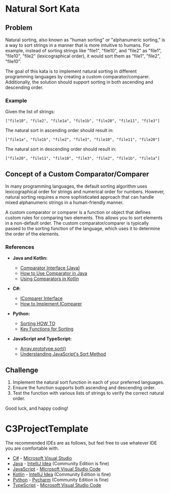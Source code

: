 # Natural Sort Kata

## Problem

Natural sorting, also known as "human sorting" or "alphanumeric sorting," is a way to sort strings in a manner that is more intuitive to humans. For example, instead of sorting strings like "file1", "file10", and "file2" as "file1", "file10", "file2" (lexicographical order), it would sort them as "file1", "file2", "file10".

The goal of this kata is to implement natural sorting in different programming languages by creating a custom comparator/comparer. Additionally, the solution should support sorting in both ascending and descending order.

### Example

Given the list of strings:
```
["file10", "file2", "file1a", "file1b", "file20", "file11", "file3"]
```

The natural sort in ascending order should result in:
```
["file1a", "file1b", "file2", "file3", "file10", "file11", "file20"]
```

The natural sort in descending order should result in:
```
["file20", "file11", "file10", "file3", "file2", "file1b", "file1a"]
```

## Concept of a Custom Comparator/Comparer

In many programming languages, the default sorting algorithm uses lexicographical order for strings and numerical order for numbers. However, natural sorting requires a more sophisticated approach that can handle mixed alphanumeric strings in a human-friendly manner.

A custom comparator or comparer is a function or object that defines custom rules for comparing two elements. This allows you to sort elements in a non-default order. The custom comparator/comparer is typically passed to the sorting function of the language, which uses it to determine the order of the elements.

### References

- **Java and Kotlin:**
  - [Comparator Interface (Java)](https://docs.oracle.com/javase/8/docs/api/java/util/Comparator.html)
  - [How to Use Comparator in Java](https://www.baeldung.com/java-comparator-comparable)
  - [Using Comparators in Kotlin](https://kotlinlang.org/docs/collection-ordering.html#using-comparators)

- **C#:**
  - [IComparer Interface](https://docs.microsoft.com/en-us/dotnet/api/system.collections.generic.icomparer-1)
  - [How to Implement IComparer](https://learn.microsoft.com/en-us/dotnet/api/system.collections.generic.icomparer-1.compare)

- **Python:**
  - [Sorting HOW TO](https://docs.python.org/3/howto/sorting.html#the-old-way-using-the-cmp-parameter)
  - [Key Functions for Sorting](https://docs.python.org/3/howto/sorting.html#key-functions)

- **JavaScript and TypeScript:**
  - [Array.prototype.sort()](https://developer.mozilla.org/en-US/docs/Web/JavaScript/Reference/Global_Objects/Array/sort)
  - [Understanding JavaScript's Sort Method](https://www.javascripttutorial.net/javascript-array-sort/)

## Challenge

1. Implement the natural sort function in each of your preferred languages.
2. Ensure the function supports both ascending and descending order.
3. Test the function with various lists of strings to verify the correct natural order.

Good luck, and happy coding!

# C3ProjectTemplate
The recommended IDEs are as follows, but feel free to use whatever IDE you are comfortable with.

-   [C#](Templates/C%23) - [Microsoft Visual Studio](https://visualstudio.microsoft.com/vs/community/)
-   [Java](Templates/Java) - [IntelliJ Idea](https://www.jetbrains.com/idea/download) (Community Edition is fine)
-   [JavaScript](Templates/JavaScript) - [Microsoft Visual Studio Code](https://code.visualstudio.com/)
-   [Kotlin](Templates/Kotlin) - [IntelliJ Idea](https://www.jetbrains.com/idea/download) (Community Edition is fine)
-   [Python](Templates/Python) - [Pycharm](https://www.jetbrains.com/pycharm/download/?section=windows) (Community Edition is fine)
-   [TypeScript](Templates/TypeScript) - [Microsoft Visual Studio Code](https://code.visualstudio.com/)
